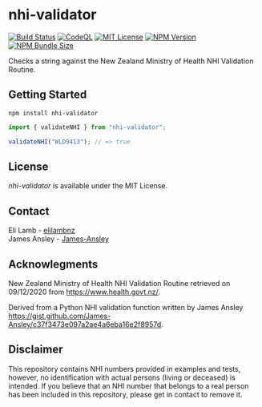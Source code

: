 # nhi-validator

[![Build Status](https://img.shields.io/github/workflow/status/elilambnz/nhi-validator/Tests?style=flat-square&label=Tests)](https://github.com/elilambnz/nhi-validator/actions?query=workflow%3ATests+branch%3Amain)
[![CodeQL](https://img.shields.io/github/workflow/status/elilambnz/nhi-validator/CodeQL?style=flat-square&label=CodeQL)](https://github.com/elilambnz/nhi-validator/actions?query=workflow%3ACodeQL+branch%3Amain)
[![MIT License](https://img.shields.io/npm/l/nhi-validator?style=flat-square)](https://github.com/elilambnz/nhi-validator/blob/main/LICENSE.md)
[![NPM Version](https://img.shields.io/npm/v/nhi-validator?style=flat-square)](https://www.npmjs.com/package/nhi-validator)
[![NPM Bundle Size](https://img.shields.io/bundlephobia/min/nhi-validator?style=flat-square)](https://bundlephobia.com/package/nhi-validator)

Checks a string against the New Zealand Ministry of Health NHI Validation Routine.

## Getting Started

```
npm install nhi-validator
```

```js
import { validateNHI } from "nhi-validator";

validateNHI("WLD9413"); // => true
```

## License

_nhi-validator_ is available under the MIT License.

## Contact

Eli Lamb - [elilambnz](https://github.com/elilambnz)  
James Ansley - [James-Ansley](https://github.com/James-Ansley)

## Acknowlegments

New Zealand Ministry of Health NHI Validation Routine retrieved on 09/12/2020 from https://www.health.govt.nz/.

Derived from a Python NHI validation function written by James Ansley https://gist.github.com/James-Ansley/c37f3473e097a2ae4a6eba16e2f8957d.

## Disclaimer

This repository contains NHI numbers provided in examples and tests, however, no identification with actual persons (living or deceased) is intended. If you believe that an NHI number that belongs to a real person has been included in this repository, please get in contact to remove it.
